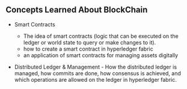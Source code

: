 ## Concepts Learned About BlockChain

* Smart Contracts
    * The idea of smart contracts (logic that can be executed on the ledger or world state to query or make changes to it).
    * how to create a smart contract in hyperledger fabric
    * an application of smart contracts for managing assets digitally

* Distributed Ledger & Management -
How the distributed ledger is managed, how commits are done, how consensus is achieved, and which operations are allowed on the ledger in hyperledger fabric.